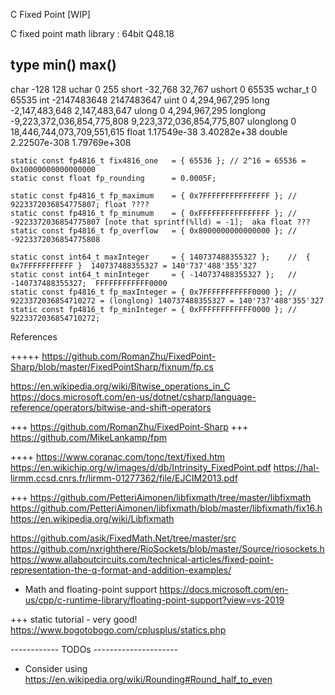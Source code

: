 
C Fixed Point  [WIP]


C fixed point math library  : 64bit Q48.18 


type        min()                       max()
------------------------------------------------------------------- 
char        -128                        128
uchar       0                           255
short       -32,768                     32,767
ushort      0                           65535
wchar_t     0                           65535
int         -2147483648                 2147483647
uint        0                           4,294,967,295
long        -2,147,483,648              2,147,483,647
ulong       0                           4,294,967,295
longlong    -9,223,372,036,854,775,808  9,223,372,036,854,775,807
ulonglong   0                           18,446,744,073,709,551,615
float       1.17549e-38                 3.40282e+38
double      2.22507e-308                1.79769e+308

    static const fp4816_t fix4816_one   = { 65536 }; // 2^16 = 65536 = 0x10000000000000000    
    static const float fp_rounding      = 0.0005F;

    static const fp4816_t fp_maximum    = { 0x7FFFFFFFFFFFFFFF }; //  9223372036854775807; float ????
    static const fp4816_t fp_minumum    = { 0xFFFFFFFFFFFFFFFF }; //  -9223372036854775807 [note that sprintf(%lld) = -1];  aka float ???
    static const fp4816_t fp_overflow   = { 0x8000000000000000 }; // -9223372036854775808

    static const int64_t maxInteger     = { 140737488355327 };    //  { 0x7FFFFFFFFFFF }  140737488355327 = 140'737'488'355'327
    static const int64_t minInteger     = { -140737488355327 };   // -140737488355327;  FFFFFFFFFFFF0000
    static const fp4816_t fp_maxInteger = { 0x7FFFFFFFFFFF0000 }; //  9223372036854710272 = (longlong) 140737488355327 = 140'737'488'355'327
    static const fp4816_t fp_minInteger = { 0xFFFFFFFFFFFF0000 }; // 9223372036854710272; 


References


+++++ https://github.com/RomanZhu/FixedPoint-Sharp/blob/master/FixedPointSharp/fixnum/fp.cs

https://en.wikipedia.org/wiki/Bitwise_operations_in_C
https://docs.microsoft.com/en-us/dotnet/csharp/language-reference/operators/bitwise-and-shift-operators


+++ https://github.com/RomanZhu/FixedPoint-Sharp
+++ https://github.com/MikeLankamp/fpm

++++ https://www.coranac.com/tonc/text/fixed.htm
https://en.wikichip.org/w/images/d/db/Intrinsity_FixedPoint.pdf
https://hal-lirmm.ccsd.cnrs.fr/lirmm-01277362/file/EJCIM2013.pdf


+++ https://github.com/PetteriAimonen/libfixmath/tree/master/libfixmath 
    https://github.com/PetteriAimonen/libfixmath/blob/master/libfixmath/fix16.h
    https://en.wikipedia.org/wiki/Libfixmath


https://github.com/asik/FixedMath.Net/tree/master/src
https://github.com/nxrighthere/RioSockets/blob/master/Source/riosockets.h
https://www.allaboutcircuits.com/technical-articles/fixed-point-representation-the-q-format-and-addition-examples/

- Math and floating-point support
  https://docs.microsoft.com/en-us/cpp/c-runtime-library/floating-point-support?view=vs-2019


+++ static tutorial - very good!
  https://www.bogotobogo.com/cplusplus/statics.php



 ------------ TODOs ---------------------

 - Consider using  https://en.wikipedia.org/wiki/Rounding#Round_half_to_even


